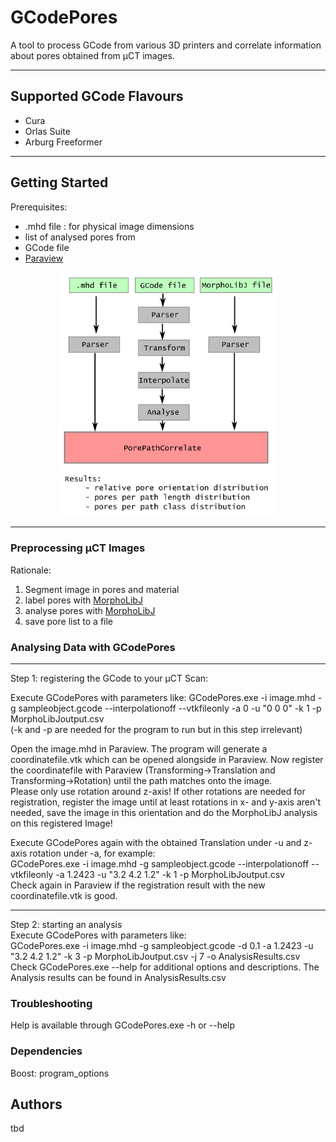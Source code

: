 # GCodePores

A tool to process GCode from various 3D printers and correlate information about pores obtained from µCT images.
- - - -
## Supported GCode Flavours
* Cura
* Orlas Suite
* Arburg Freeformer

- - - -

## Getting Started
Prerequisites:
* .mhd file : for physical image dimensions
* list of analysed pores from 
* GCode file
* [Paraview](https://www.paraview.org/)

<p align="center">
  <img src="https://github.com/IAM-WK/GCodePores/blob/master/doc/GCodePores_ProgramFlow.png" width="350" title="Flowchart">
</p>

- - - -

### Preprocessing µCT Images
Rationale:
1. Segment image in pores and material
2. label pores with [MorphoLibJ](https://imagej.net/MorphoLibJ)
3. analyse pores with [MorphoLibJ](https://imagej.net/MorphoLibJ)
4. save pore list to a file

### Analysing Data with GCodePores
---
Step 1: registering the GCode to your µCT Scan:

Execute GCodePores with parameters like: 
GCodePores.exe -i image.mhd -g sampleobject.gcode --interpolationoff --vtkfileonly -a 0 -u "0 0 0" -k 1 -p MorphoLibJoutput.csv \
(-k and -p are needed for the program to run but in this step irrelevant)

Open the image.mhd in Paraview. The program will generate a coordinatefile.vtk which can be opened alongside in Paraview. Now register the coordinatefile with Paraview (Transforming->Translation and Transforming->Rotation) until the path matches onto the image.\
Please only use rotation around z-axis! If other rotations are needed for registration, register the image until at least rotations in x- and y-axis aren't needed, save the image in this orientation and do the MorphoLibJ analysis on this registered Image!

Execute GCodePores again with the obtained Translation under -u and z-axis rotation under -a, for example: \
GCodePores.exe -i image.mhd -g sampleobject.gcode --interpolationoff --vtkfileonly -a 1.2423 -u "3.2 4.2 1.2" -k 1 -p MorphoLibJoutput.csv \
Check again in Paraview if the registration result with the new coordinatefile.vtk is good.

---

Step 2: starting an analysis \
Execute GCodePores with parameters like: \
GCodePores.exe -i image.mhd -g sampleobject.gcode -d 0.1 -a 1.2423 -u "3.2 4.2 1.2" -k 3 -p MorphoLibJoutput.csv -j 7  -o AnalysisResults.csv\
Check GCodePores.exe --help for additional options and descriptions.
The Analysis results can be found in AnalysisResults.csv

### Troubleshooting

Help is available through GCodePores.exe -h or --help


### Dependencies 

Boost: program_options


## Authors

tbd
